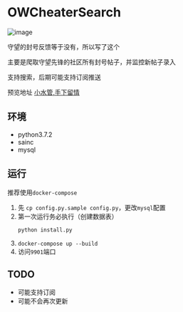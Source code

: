 # OWCheaterSearch
![image](https://gitee.com/engigu/imagestore/raw/back/store/45e1cd01eef59fc77899d0cf43fc9b16.png)

守望的封号反馈等于没有，所以写了这个

主要是爬取守望先锋的社区所有封号帖子，并监控新帖子录入

支持搜索，后期可能支持订阅推送

预览地址 [小水管,手下留情](https://cd.sooko.ltd:9901/#/)

## 环境
 -  python3.7.2
 -  sainc
 -  mysql

## 运行
推荐使用`docker-compose`
1. 先 `cp config.py.sample config.py`，更改`mysql`配置
2. 第一次运行务必执行（创建数据表）
    ```shell
    python install.py
    ```
3. `docker-compose up --build`
4. 访问`9901`端口

## TODO
 - 可能支持订阅
 - 可能不会再次更新
